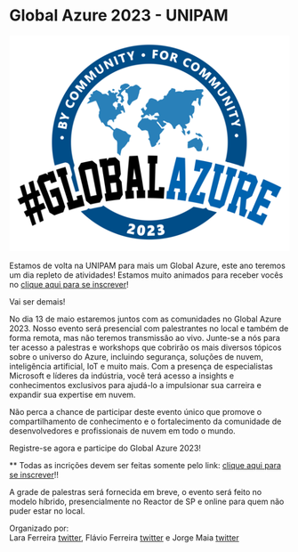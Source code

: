 # Global Azure 2023 - UNIPAM

![](UNIPAMCrazyTechGuys.png)



Estamos de volta na UNIPAM para mais um Global Azure, este ano teremos um dia repleto de atividades! Estamos muito animados para receber vocês no [clique aqui para se inscrever](https://www.eventbrite.com.br/e/global-azure-patos-de-minas-tickets-615695370427)!

Vai ser demais!

No dia 13 de maio estaremos juntos com as comunidades no Global Azure 2023. Nosso evento será presencial com palestrantes no local e também de forma remota, mas não teremos transmissão ao vivo. Junte-se a nós para ter acesso a palestras e workshops que cobrirão os mais diversos tópicos sobre o universo do Azure, incluindo segurança, soluções de nuvem, inteligência artificial, IoT e muito mais. Com a presença de especialistas Microsoft e líderes da indústria, você terá acesso a insights e conhecimentos exclusivos para ajudá-lo a impulsionar sua carreira e expandir sua expertise em nuvem. 

Não perca a chance de participar deste evento único que promove o compartilhamento de conhecimento e o fortalecimento da comunidade de desenvolvedores e profissionais de nuvem em todo o mundo. 

Registre-se agora e participe do Global Azure 2023!

** Todas as incrições devem ser feitas somente pelo link: [clique aqui para se inscrever](https://www.eventbrite.com.br/e/global-azure-patos-de-minas-tickets-615695370427)!!


A grade de palestras será fornecida em breve, o evento será feito no modelo híbrido, presencialmente no Reactor de SP e online para quem não puder estar no local. 

Organizado por:  
Lara Ferreira [twitter](https://twitter.com/Lari_evef), Flávio Ferreira [twitter](https://twitter.com/flaviolucioqf)  e Jorge Maia [twitter](https://twitter.com/jorgemaia)



